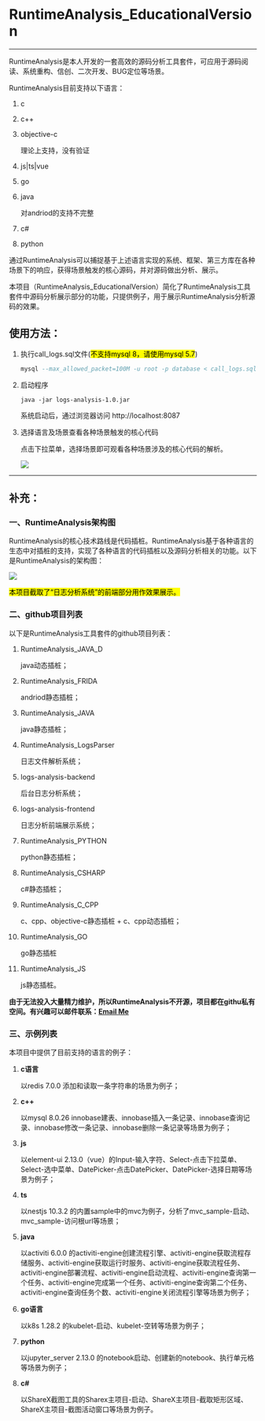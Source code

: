 # RuntimeAnalysis_EducationalVersion

---

RuntimeAnalysis是本人开发的一套高效的源码分析工具套件，可应用于源码阅读、系统重构、信创、二次开发、BUG定位等场景。

RuntimeAnalysis目前支持以下语言：

1. c

2. c++

3. objective-c
   
   理论上支持，没有验证

4. js|ts|vue

5. go

6. java
   
   对andriod的支持不完整

7. c#

8. python

通过RuntimeAnalysis可以捕捉基于上述语言实现的系统、框架、第三方库在各种场景下的响应，获得场景触发的核心源码，并对源码做出分析、展示。

本项目（RuntimeAnalysis_EducationalVersion）简化了RuntimeAnalysis工具套件中源码分析展示部分的功能，只提供例子，用于展示RuntimeAnalysis分析源码的效果。

## 使用方法：

1. 执行call_logs.sql文件(<mark>不支持mysql 8，请使用mysql 5.7</mark>)
   
   ```sql
   mysql --max_allowed_packet=100M -u root -p database < call_logs.sql
   ```

2. 启动程序
   
   ```
   java -jar logs-analysis-1.0.jar
   ```
   
   系统启动后，通过浏览器访问 http://localhost:8087

3. 选择语言及场景查看各种场景触发的核心代码
   
   点击下拉菜单，选择场景即可观看各种场景涉及的核心代码的解析。
   
   ![ ](https://raw.githubusercontent.com/zhonghuajin/RuntimeAnalysis_EducationalVersion/master/%E4%BD%BF%E7%94%A8%E8%AF%B4%E6%98%8E.png)

---

## 补充：

### 一、RuntimeAnalysis架构图

RuntimeAnalysis的核心技术路线是代码插桩。RuntimeAnalysis基于各种语言的生态中对插桩的支持，实现了各种语言的代码插桩以及源码分析相关的功能。以下是RuntimeAnalysis的架构图：

![ ](https://raw.githubusercontent.com/zhonghuajin/RuntimeAnalysis_EducationalVersion/master/%E6%8F%92%E6%A1%A9%E5%A5%97%E4%BB%B6%E6%9E%B6%E6%9E%84.jpg)

<mark>本项目截取了“日志分析系统”的前端部分用作效果展示。</mark>

### 二、github项目列表

以下是RuntimeAnalysis工具套件的github项目列表：

1. RuntimeAnalysis_JAVA_D
   
   java动态插桩；

2. RuntimeAnalysis_FRIDA
   
   andriod静态插桩；

3. RuntimeAnalysis_JAVA
   
   java静态插桩；

4. RuntimeAnalysis_LogsParser
   
   日志文件解析系统；

5. logs-analysis-backend
   
   后台日志分析系统；

6. logs-analysis-frontend
   
   日志分析前端展示系统；

7. RuntimeAnalysis_PYTHON
   
   python静态插桩；

8. RuntimeAnalysis_CSHARP
   
   c#静态插桩；

9. RuntimeAnalysis_C_CPP
   
   c、cpp、objective-c静态插桩  +  c、cpp动态插桩；

10. RuntimeAnalysis_GO
    
    go静态插桩

11. RuntimeAnalysis_JS
    
    js静态插桩。

**由于无法投入大量精力维护，所以RuntimeAnalysis不开源，项目都在githu私有空间。有兴趣可以邮件联系：[Email Me](mailto:thinwing&#64;163.com)**

### 三、示例列表

本项目中提供了目前支持的语言的例子：

1. **c语言**
   
   以redis 7.0.0 添加和读取一条字符串的场景为例子；

2. **c++**
   
   以mysql 8.0.26 innobase建表、innobase插入一条记录、innobase查询记录、innobase修改一条记录、innobase删除一条记录等场景为例子；

3. **js**
   
   以element-ui 2.13.0（vue）的Input-输入字符、Select-点击下拉菜单、Select-选中菜单、DatePicker-点击DatePicker、DatePicker-选择日期等场景为例子；

4. **ts**
   
   以nestjs 10.3.2 的内置sample中的mvc为例子，分析了mvc_sample-启动、mvc_sample-访问根url等场景；

5. **java**
   
   以activiti 6.0.0 的activiti-engine创建流程引擎、activiti-engine获取流程存储服务、activiti-engine获取运行时服务、activiti-engine获取流程任务、activiti-engine部署流程、activiti-engine启动流程、activiti-engine查询第一个任务、activiti-engine完成第一个任务、activiti-engine查询第二个任务、activiti-engine查询任务个数、activiti-engine关闭流程引擎等场景为例子；

6. **go语言**
   
   以k8s 1.28.2 的kubelet-启动、kubelet-空转等场景为例子；

7. **python**
   
   以jupyter_server 2.13.0 的notebook启动、创建新的notebook、执行单元格等场景为例子；

8. **c#**
   
   以ShareX截图工具的Sharex主项目-启动、ShareX主项目-截取矩形区域、ShareX主项目-截图活动窗口等场景为例子。
